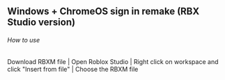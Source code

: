 ## Windows + ChromeOS sign in remake (RBX Studio version)
###### How to use
Download RBXM file
|
Open Roblox Studio
|
Right click on workspace and click "Insert from file"
|
Choose the RBXM file
